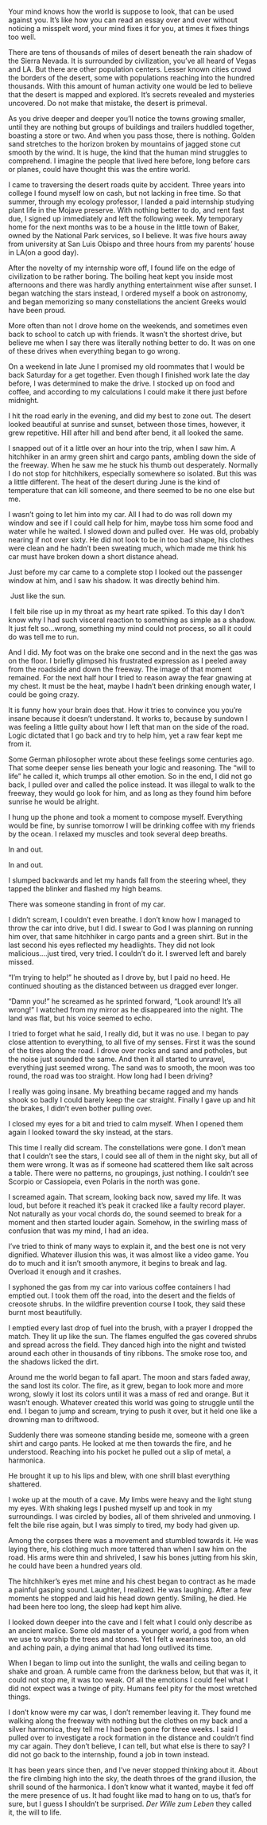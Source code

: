 Your mind knows how the world is suppose to look, that can be used against you. It’s like how you can read an essay over and over without noticing a misspelt word, your mind fixes it for you, at times it fixes things too well.

There are tens of thousands of miles of desert beneath the rain shadow of the Sierra Nevada. It is surrounded by civilization, you’ve all heard of Vegas and LA. But there are other population centers. Lesser known cities crowd the borders of the desert, some with populations reaching into the hundred thousands. With this amount of human activity one would be led to believe that the desert is mapped and explored. It’s secrets revealed and mysteries uncovered. Do not make that mistake, the desert is primeval.

As you drive deeper and deeper you’ll notice the towns growing smaller, until they are nothing but groups of buildings and trailers huddled together, boasting a store or two. And when you pass those, there is nothing. Golden sand stretches to the horizon broken by mountains of jagged stone cut smooth by the wind. It is huge, the kind that the human mind struggles to comprehend. I imagine the people that lived here before, long before cars or planes, could have thought this was the entire world.

I came to traversing the desert roads quite by accident. Three years into college I found myself low on cash, but not lacking in free time. So that summer, through my ecology professor, I landed a paid internship studying plant life in the Mojave preserve. With nothing better to do, and rent fast due, I signed up immediately and left the following week. My temporary home for the next months was to be a house in the little town of Baker, owned by the National Park services, so I believe. It was five hours away from university at San Luis Obispo and three hours from my parents’ house in LA(on a good day). 

After the novelty of my internship wore off, I found life on the edge of civilization to be rather boring. The boiling heat kept you inside most afternoons and there was hardly anything entertainment wise after sunset. I began watching the stars instead, I ordered myself a book on astronomy, and began memorizing so many constellations the ancient Greeks would have been proud.

More often than not I drove home on the weekends, and sometimes even back to school to catch up with friends. It wasn’t the shortest drive, but believe me when I say there was literally nothing better to do. It was on one of these drives when everything began to go wrong.

On a weekend in late June I promised my old roommates that I would be back Saturday for a get together. Even though I finished work late the day before, I was determined to make the drive. I stocked up on food and coffee, and according to my calculations I could make it there just before midnight.

I hit the road early in the evening, and did my best to zone out. The desert looked beautiful at sunrise and sunset, between those times, however, it grew repetitive. Hill after hill and bend after bend, it all looked the same. 

I snapped out of it a little over an hour into the trip, when I saw him. A hitchhiker in an army green shirt and cargo pants, ambling down the side of the freeway. When he saw me he stuck his thumb out desperately. Normally I do not stop for hitchhikers, especially somewhere so isolated. But this was a little different. The heat of the desert during June is the kind of temperature that can kill someone, and there seemed to be no one else but me.

I wasn’t going to let him into my car. All I had to do was roll down my window and see if I could call help for him, maybe toss him some food and water while he waited. I slowed down and pulled over.  He was old, probably nearing if not over sixty. He did not look to be in too bad shape, his clothes were clean and he hadn’t been sweating much, which made me think his car must have broken down a short distance ahead.

Just before my car came to a complete stop I looked out the passenger window at him, and I saw his shadow. It was directly behind him.

 Just like the sun.

 I felt bile rise up in my throat as my heart rate spiked. To this day I don’t know why I had such visceral reaction to something as simple as a shadow. It just felt so…wrong, something my mind could not process, so all it could do was tell me to run.

And I did. My foot was on the brake one second and in the next the gas was on the floor. I briefly glimpsed his frustrated expression as I peeled away from the roadside and down the freeway. The image of that moment remained. For the next half hour I tried to reason away the fear gnawing at my chest. It must be the heat, maybe I hadn’t been drinking enough water, I could be going crazy.

It is funny how your brain does that. How it tries to convince you you’re insane because it doesn’t understand. It works to, because by sundown I was feeling a little guilty about how I left that man on the side of the road. Logic dictated that I go back and try to help him, yet a raw fear kept me from it.

Some German philosopher wrote about these feelings some centuries ago. That some deeper sense lies beneath your logic and reasoning. The “will to life” he called it, which trumps all other emotion. So in the end, I did not go back, I pulled over and called the police instead. It was illegal to walk to the freeway, they would go look for him, and as long as they found him before sunrise he would be alright.

I hung up the phone and took a moment to compose myself. Everything would be fine, by sunrise tomorrow I will be drinking coffee with my friends by the ocean. I relaxed my muscles and took several deep breaths.

In and out.

In and out.

I slumped backwards and let my hands fall from the steering wheel, they tapped the blinker and flashed my high beams.

There was someone standing in front of my car. 

I didn’t scream, I couldn’t even breathe. I don’t know how I managed to throw the car into drive, but I did. I swear to God I was planning on running him over, that same hitchhiker in cargo pants and a green shirt. But in the last second his eyes reflected my headlights. They did not look malicious….just tired, very tried. I couldn’t do it. I swerved left and barely missed.

“I’m trying to help!” he shouted as I drove by, but I paid no heed. He continued shouting as the distanced between us dragged ever longer. 

“Damn you!” he screamed as he sprinted forward, “Look around! It’s all wrong!” I watched from my mirror as he disappeared into the night. The land was flat, but his voice seemed to echo.

I tried to forget what he said, I really did, but it was no use. I began to pay close attention to everything, to all five of my senses. First it was the sound of the tires along the road. I drove over rocks and sand and potholes, but the noise just sounded the same. And then it all started to unravel, everything just seemed wrong. The sand was to smooth, the moon was too round, the road was too straight. How long had I been driving?

I really was going insane. My breathing became ragged and my hands shook so badly I could barely keep the car straight. Finally I gave up and hit the brakes, I didn’t even bother pulling over.

I closed my eyes for a bit and tried to calm myself. When I opened them again I looked toward the sky instead, at the stars.

This time I really did scream. The constellations were gone. I don’t mean that I couldn’t see the stars, I could see all of them in the night sky, but all of them were wrong. It was as if someone had scattered them like salt across a table. There were no patterns, no groupings, just nothing. I couldn’t see Scorpio or Cassiopeia, even Polaris in the north was gone. 

I screamed again. That scream, looking back now, saved my life. It was loud, but before it reached it’s peak it cracked like a faulty record player. Not naturally as your vocal chords do, the sound seemed to break for a moment and then started louder again. Somehow, in the swirling mass of confusion that was my mind, I had an idea.

I’ve tried to think of many ways to explain it, and the best one is not very dignified. Whatever illusion this was, it was almost like a video game. You do to much and it isn’t smooth anymore, it begins to break and lag. Overload it enough and it crashes.

I syphoned the gas from my car into various coffee containers I had emptied out. I took them off the road, into the desert and the fields of creosote shrubs. In the wildfire prevention course I took, they said these burnt most beautifully. 

I emptied every last drop of fuel into the brush, with a prayer I dropped the match. They lit up like the sun. The flames engulfed the gas covered shrubs and spread across the field. They danced high into the night and twisted around each other in thousands of tiny ribbons. The smoke rose too, and the shadows licked the dirt.

Around me the world began to fall apart. The moon and stars faded away, the sand lost its color. The fire, as it grew, began to look more and more wrong, slowly it lost its colors until it was a mass of red and orange. But it wasn’t enough. Whatever created this world was going to struggle until the end. I began to jump and scream, trying to push it over, but it held one like a drowning man to driftwood.

Suddenly there was someone standing beside me, someone with a green shirt and cargo pants. He looked at me then towards the fire, and he understood. Reaching into his pocket he pulled out a slip of metal, a harmonica. 

He brought it up to his lips and blew, with one shrill blast everything shattered.



I woke up at the mouth of a cave. My limbs were heavy and the light stung my eyes. With shaking legs I pushed myself up and took in my surroundings. I was circled by bodies, all of them shriveled and unmoving. I felt the bile rise again, but I was simply to tired, my body had given up. 

Among the corpses there was a movement and stumbled towards it. He was laying there, his clothing much more tattered than when I saw him on the road. His arms were thin and shriveled, I saw his bones jutting from his skin, he could have been a hundred years old.

The hitchhiker’s eyes met mine and his chest began to contract as he made a painful gasping sound. Laughter, I realized. He was laughing. After a few moments he stopped and laid his head down gently. Smiling, he died. He had been here too long, the sleep had kept him alive. 

I looked down deeper into the cave and I felt what I could only describe as an ancient malice. Some old master of a younger world, a god from when we use to worship the trees and stones. Yet I felt a weariness too, an old and aching pain, a dying animal that had long outlived its time. 

When I began to limp out into the sunlight, the walls and ceiling began to shake and groan. A rumble came from the darkness below, but that was it, it could not stop me, it was too weak. Of all the emotions I could feel what I did not expect was a twinge of pity. Humans feel pity for the most wretched things.

I don’t know were my car was, I don’t remember leaving it. They found me walking along the freeway with nothing but the clothes on my back and a silver harmonica, they tell me I had been gone for three weeks. I said I pulled over to investigate a rock formation in the distance and couldn’t find my car again. They don’t believe, I can tell, but what else is there to say? I did not go back to the internship, found a job in town instead. 

It has been years since then, and I’ve never stopped thinking about it. About the fire climbing high into the sky, the death throes of the grand illusion, the shrill sound of the harmonica. I don’t know what it wanted, maybe it fed off the mere presence of us. It had fought like mad to hang on to us, that’s for sure, but I guess I shouldn’t be surprised. *Der Wille zum Leben* they called it, the will to life.